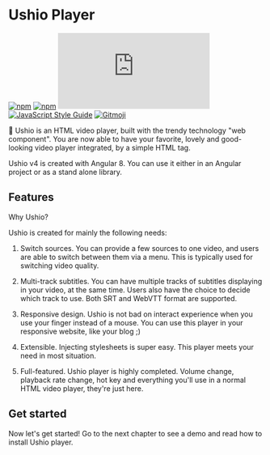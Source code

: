 # Ushio Player

[![npm](https://flat.badgen.net/npm/v/ushio)](https://www.npmjs.com/package/ushio)
[![npm](https://flat.badgen.net/npm/dw/ushio)](https://www.npmjs.com/package/ushio)
[![Badgesize](https://flat.badgen.net/badgesize/gzip/rikakomoe/ushio/master/dist/ushio/bundles/ushio.min.js)](https://www.npmjs.com/package/ushio)
[![JavaScript Style Guide](https://flat.badgen.net/badge/code%20style/standard/green)](https://standardjs.com)
[![Gitmoji](https://flat.badgen.net/badge/gitmoji/%F0%9F%98%9C%20%F0%9F%98%8D/FFDD67)](https://gitmoji.carloscuesta.me)


🍭  Ushio is an HTML video player, built with the trendy technology "web component".
You are now able to have your favorite, lovely and good-looking video player integrated,
by a simple HTML tag.

Ushio v4 is created with Angular 8. 
You can use it either in an Angular project or as a stand alone library.

## Features

Why Ushio?

Ushio is created for mainly the following needs:

1. Switch sources. You can provide a few sources to one video, and users
are able to switch between them via a menu. This is typically used for
switching video quality.

2. Multi-track subtitles. You can have multiple tracks of subtitles displaying
in your video, at the same time. Users also have the choice to decide which
track to use. Both SRT and WebVTT format are supported.

3. Responsive design. Ushio is not bad on interact experience when you use your
finger instead of a mouse. You can use this player in your responsive website,
like your blog ;)

4. Extensible. Injecting stylesheets is super easy. This player meets your need
in most situation.

5. Full-featured. Ushio player is highly completed. Volume change, playback rate
change, hot key and everything you'll use in a normal HTML video player, they're
just here.

## Get started

Now let's get started! Go to the next chapter to see a demo and read how to
install Ushio player.
